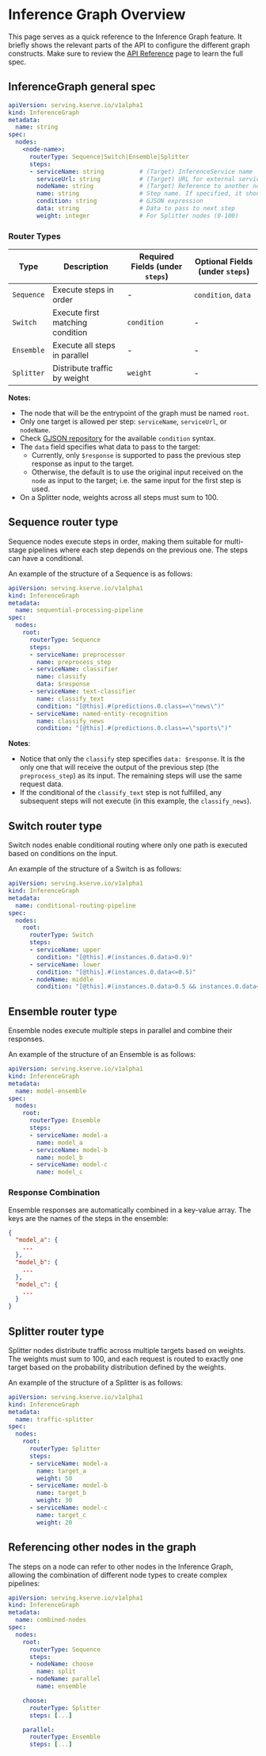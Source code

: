 # Inference Graph Overview

This page serves as a quick reference to the Inference Graph feature. It briefly shows the relevant parts of the API to configure the different graph constructs. Make sure to review the [API Reference](../../../reference/api) page to learn the full spec.

## InferenceGraph general spec

```yaml
apiVersion: serving.kserve.io/v1alpha1
kind: InferenceGraph
metadata:
  name: string
spec:
  nodes:
    <node-name>:
      routerType: Sequence|Switch|Ensemble|Splitter
      steps:
      - serviceName: string          # (Target) InferenceService name
        serviceUrl: string           # (Target) URL for external services
        nodeName: string             # (Target) Reference to another node in this Inference Graph
        name: string                 # Step name. If specified, it should be unique within the node
        condition: string            # GJSON expression
        data: string                 # Data to pass to next step
        weight: integer              # For Splitter nodes (0-100)
```

### Router Types

| Type       | Description                      | Required Fields (under `steps`) | Optional Fields (under `steps`)  |
|------------|----------------------------------|---------------------------------|----------------------------------|
| `Sequence` | Execute steps in order           | -                               | `condition`, `data`              |
| `Switch`   | Execute first matching condition | `condition`                     | -                                |
| `Ensemble` | Execute all steps in parallel    | -                               | -                                |
| `Splitter` | Distribute traffic by weight     | `weight`                        | -                                |

**Notes:**

- The node that will be the entrypoint of the graph must be named `root`.
- Only one target is allowed per step: `serviceName`, `serviceUrl`, or `nodeName`.
- Check [GJSON repository](https://github.com/tidwall/gjson) for the available `condition` syntax.
- The `data` field specifies what data to pass to the target:
    - Currently, only `$response` is supported to pass the previous step response as input to the target.
    - Otherwise, the default is to use the original input received on the `node` as input to the target; i.e. the same input for the first step is used.
- On a Splitter node, weights across all steps must sum to 100.

## Sequence router type

Sequence nodes execute steps in order, making them suitable for multi-stage pipelines where each step depends on the previous one. The steps can have a conditional.

An example of the structure of a Sequence is as follows:

```yaml
apiVersion: serving.kserve.io/v1alpha1
kind: InferenceGraph
metadata:
  name: sequential-processing-pipeline
spec:
  nodes:
    root:
      routerType: Sequence
      steps:
      - serviceName: preprocessor
        name: preprocess_step
      - serviceName: classifier
        name: classify
        data: $response
      - serviceName: text-classifier
        name: classify_text
        condition: "[@this].#(predictions.0.class==\"news\")"
      - serviceName: named-entity-recognition
        name: classify_news
        condition: "[@this].#(predictions.0.class==\"sports\")"
```

**Notes**:

- Notice that only the `classify` step specifies `data: $response`. It is the only one that will receive the output of the previous step (the `preprocess_step`) as its input. The remaining steps will use the same request data.
- If the conditional of the `classify_text` step is not fulfilled, any subsequent steps will not execute (in this example, the `classify_news`).

## Switch router type

Switch nodes enable conditional routing where only one path is executed based on conditions on the input.

An example of the structure of a Switch is as follows:

```yaml
apiVersion: serving.kserve.io/v1alpha1
kind: InferenceGraph
metadata:
  name: conditional-routing-pipeline
spec:
  nodes:
    root:
      routerType: Switch
      steps:
      - serviceName: upper
        condition: "[@this].#(instances.0.data>0.9)"
      - serviceName: lower
        condition: "[@this].#(instances.0.data<=0.5)"
      - nodeName: middle
        condition: "[@this].#(instances.0.data>0.5 && instances.0.data<=0.9)"
```

## Ensemble router type

Ensemble nodes execute multiple steps in parallel and combine their responses.

An example of the structure of an Ensemble is as follows:

```yaml
apiVersion: serving.kserve.io/v1alpha1
kind: InferenceGraph
metadata:
  name: model-ensemble
spec:
  nodes:
    root:
      routerType: Ensemble
      steps:
      - serviceName: model-a
        name: model_a
      - serviceName: model-b
        name: model_b
      - serviceName: model-c
        name: model_c
```

### Response Combination

Ensemble responses are automatically combined in a key-value array. The keys are the names of the steps in the ensemble:

```json
{
  "model_a": {
    ...
  },
  "model_b": {
    ...
  },
  "model_c": {
    ...
  }
}
```

## Splitter router type

Splitter nodes distribute traffic across multiple targets based on weights. The weights must sum to 100, and each request is routed to exactly one target based on the probability distribution defined by the weights.

An example of the structure of a Splitter is as follows:

```yaml
apiVersion: serving.kserve.io/v1alpha1
kind: InferenceGraph
metadata:
  name: traffic-splitter
spec:
  nodes:
    root:
      routerType: Splitter
      steps:
      - serviceName: model-a
        name: target_a
        weight: 50
      - serviceName: model-b
        name: target_b
        weight: 30
      - serviceName: model-c
        name: target_c
        weight: 20
```

## Referencing other nodes in the graph

The steps on a node can refer to other nodes in the Inference Graph, allowing the combination of different node types to create complex pipelines: 

```yaml
apiVersion: serving.kserve.io/v1alpha1
kind: InferenceGraph
metadata:
  name: combined-nodes
spec:
  nodes:
    root:
      routerType: Sequence
      steps:
      - nodeName: choose
        name: split
      - nodeName: parallel
        name: ensemble

    choose:
      routerType: Splitter
      steps: [...]

    parallel:
      routerType: Ensemble
      steps: [...]
```
